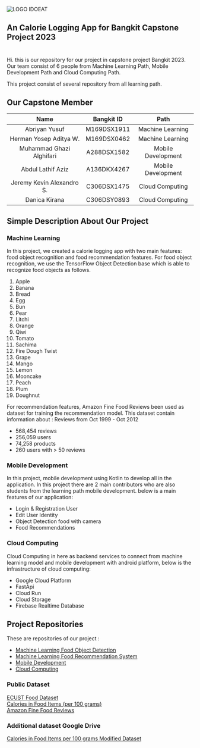 ![LOGO IDOEAT](https://drive.google.com/uc?export=view&id=1DYFfsy8oyIwLu7Q9Ztt-X11UhZcCg67a)
<h2>An Calorie Logging App for Bangkit Capstone Project 2023</h2>
<h1></h1>
<p>Hi. this is our repository for our project in capstone project Bangkit 2023. Our team consist of 6 people from Machine Learning Path, Mobile Development Path and Cloud Computing Path.

This project consist of several repository from all learning path.</p>

## Our Capstone Member
|            Name             |  Bangkit ID  |       Path         |
|:---------------------------:|:------------:|:------------------:|
|Abriyan Yusuf                |  M169DSX1911 | Machine Learning   |
|Herman Yosep Aditya W.       |  M169DSX0462 | Machine Learning   |
|Muhammad Ghazi Alghifari     |  A288DSX1582 | Mobile Development |
|Abdul Lathif Aziz            |  A136DKX4267 | Mobile Development |
|Jeremy Kevin Alexandro S.    |  C306DSX1475 | Cloud Computing    |
|Danica Kirana                |  C306DSY0893 | Cloud Computing    |


## Simple Description About Our Project
### Machine Learning
In this project, we created a calorie logging app with two main features: food object recognition and food recommendation features. 
For food object recognition, we use the TensorFlow Object Detection base which is able to recognize food objects as follows.
1. Apple
2. Banana
3. Bread
4. Egg
5. Bun
6. Pear
7. Litchi
8. Orange
9. Qiwi
10. Tomato
11. Sachima
12. Fire Dough Twist
13. Grape
14. Mango
15. Lemon
16. Mooncake
17. Peach
18. Plum
19. Doughnut

For recommendation features, Amazon Fine Food Reviews been used as dataset for training the recommendation model. This dataset contain information about :
Reviews from Oct 1999 - Oct 2012
- 568,454 reviews
- 256,059 users
- 74,258 products
- 260 users with > 50 reviews

### Mobile Development 
In this project, mobile development using Kotlin to develop all in the application. In this project there are 2 main contributors who are also students from the learning path mobile development. below is a main features of our application:
- Login & Registration User
- Edit User Identity
- Object Detection food with camera
- Food Recommendations

### Cloud Computing
Cloud Computing in here as backend services to connect from machine learning model and mobile development with android platform, below is the infrastructure of cloud computing:
- Google Cloud Platform
- FastApi
- Cloud Run
- Cloud Storage
- Firebase Realtime Database


## Project Repositories
These are repositories of our project : 
- [Machine Learning Food Object Detection](https://github.com/abriyanyusuf/C23PS423_Food-Object-Detection) <br>
- [Machine Learning Food Recommendation System](https://github.com/hermanyosep/FRS_C23-PS423) <br>
- [Mobile Development](https://github.com/abdullathifaziz/PC_IDoEat) <br>
- [Cloud Computing](https://github.com/danicakirana/C23PS423_CC) <br>

### Public Dataset 
[ECUST Food Dataset](https://github.com/Liang-yc/ECUSTFD-resized-) <br>
[Calories in Food Items (per 100 grams)](https://www.kaggle.com/datasets/kkhandekar/calories-in-food-items-per-100-grams) <br>
[Amazon Fine Food Reviews](https://www.kaggle.com/datasets/snap/amazon-fine-food-reviews)

### Additional dataset Google Drive  
[Calories in Food Items per 100 grams Modified Dataset](https://docs.google.com/spreadsheets/d/1NpLukLfHSIKOz2mk2QtLYaef0Ka5PaM5/edit?usp=sharing&ouid=109136081789719236546&rtpof=true&sd=true)

